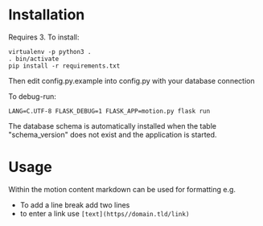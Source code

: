 # Installation
Requires 3.
To install:
```
virtualenv -p python3 .
. bin/activate
pip install -r requirements.txt
```
Then edit config.py.example into config.py with your database connection

To debug-run:
```
LANG=C.UTF-8 FLASK_DEBUG=1 FLASK_APP=motion.py flask run
```

The database schema is automatically installed when the table "schema_version" does not exist and the application is started.

# Usage

Within the motion content markdown can be used for formatting e.g. 
* To add a line break add two lines
* to enter a link use `[text](https//domain.tld/link)`
